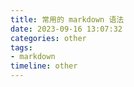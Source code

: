 ```yaml
---
title: 常用的 markdown 语法
date: 2023-09-16 13:07:32
categories: other
tags:
- markdown
timeline: other
---
```

